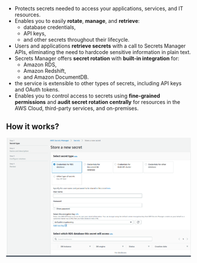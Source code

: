 * Protects secrets needed to access your applications, services, and IT resources. 
* Enables you to easily **rotate**, **manage**, and **retrieve**:
  * database credentials, 
  * API keys, 
  * and other secrets throughout their lifecycle. 
* Users and applications **retrieve secrets** with a call to Secrets Manager APIs, eliminating the need to hardcode sensitive information in plain text. 
* Secrets Manager offers **secret rotation** with **built-in integration** for:
  * Amazon RDS, 
  * Amazon Redshift, 
  * and Amazon DocumentDB.
* the service is extensible to other types of secrets, including API keys and OAuth tokens. 
* Enables you to control access to secrets using **fine-grained permissions** and **audit secret rotation centrally** for resources in the AWS Cloud, third-party services, and on-premises.

## How it works?
![images/secretsmanager/secretsmanager1.png](static/images/secretsmanager/secretsmanager1.png)